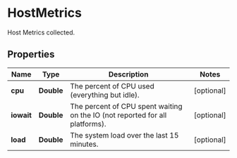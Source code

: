 

# HostMetrics

Host Metrics collected.
## Properties

Name | Type | Description | Notes
------------ | ------------- | ------------- | -------------
**cpu** | **Double** | The percent of CPU used (everything but idle). |  [optional]
**iowait** | **Double** | The percent of CPU spent waiting on the IO (not reported for all platforms). |  [optional]
**load** | **Double** | The system load over the last 15 minutes. |  [optional]




